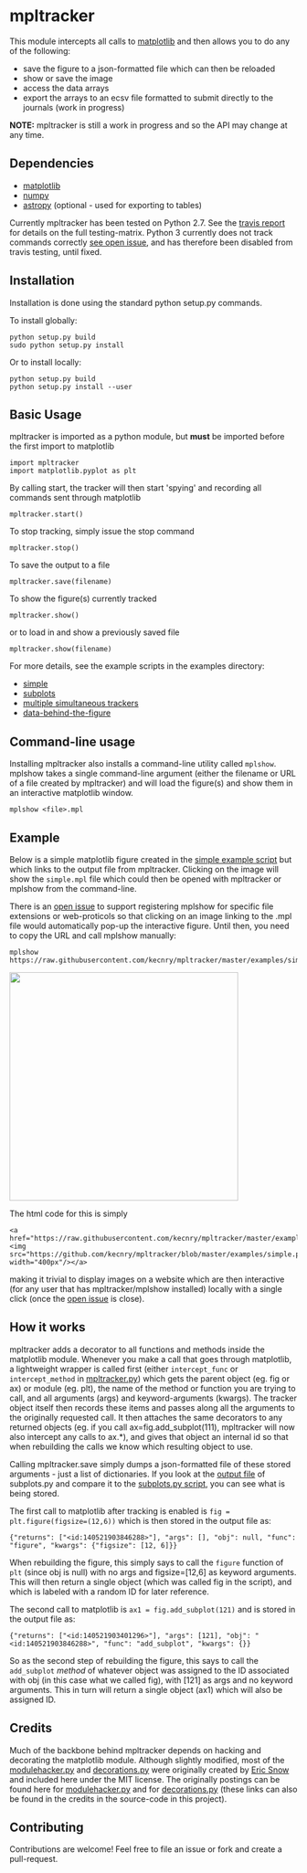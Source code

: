 # mpltracker

This module intercepts all calls to [matplotlib](https://github.com/matplotlib/matplotlib) and then allows you to do any of the following:
* save the figure to a json-formatted file which can then be reloaded
* show or save the image
* access the data arrays
* export the arrays to an ecsv file formatted to submit directly to the journals (work in progress)

**NOTE:** mpltracker is still a work in progress and so the API may change at any time.

## Dependencies

* [matplotlib](https://github.com/matplotlib/matplotlib)
* [numpy](https://github.com/numpy/numpy)
* [astropy](https://github.com/astropy/astropy) (optional - used for exporting to tables)

Currently mpltracker has been tested on Python 2.7.  See the [travis report](https://travis-ci.org/kecnry/mpltracker) for details on the full testing-matrix.  Python 3 currently does not track commands correctly [see open issue](https://github.com/kecnry/mpltracker/issues/5), and has therefore been disabled from travis testing, until fixed.

## Installation

Installation is done using the standard python setup.py commands.

To install globally:
```
python setup.py build
sudo python setup.py install
```

Or to install locally:
```
python setup.py build
python setup.py install --user
```

## Basic Usage

mpltracker is imported as a python module, but **must** be imported before the first import to matplotlib

```
import mpltracker
import matplotlib.pyplot as plt
```

By calling start, the tracker will then start 'spying' and recording all commands sent through matplotlib

```
mpltracker.start()
```

To stop tracking, simply issue the stop command

```
mpltracker.stop()
```

To save the output to a file

```
mpltracker.save(filename)
```

To show the figure(s) currently tracked

```
mpltracker.show()
```

or to load in and show a previously saved file

```
mpltracker.show(filename)
```

For more details, see the example scripts in the examples directory:
* [simple](https://github.com/kecnry/mpltracker/blob/master/examples/simple.py)
* [subplots](https://github.com/kecnry/mpltracker/blob/master/examples/subplots.py)
* [multiple simultaneous trackers](https://github.com/kecnry/mpltracker/blob/master/examples/multiple_trackers.py)
* [data-behind-the-figure](https://github.com/kecnry/mpltracker/blob/master/examples/data_behind_figure.py)

## Command-line usage

Installing mpltracker also installs a command-line utility called `mplshow`.  mplshow takes a single command-line argument (either the filename or URL of a file created by mpltracker) and will load the figure(s) and show them in an interactive matplotlib window.

```
mplshow <file>.mpl
```

## Example

Below is a simple matplotlib figure created in the [simple example script](https://github.com/kecnry/mpltracker/blob/master/examples/simple.py) but which links to the output file from mpltracker.  Clicking on the image will show the `simple.mpl` file which could then be opened with mpltracker or mplshow from the command-line.

There is an [open issue](https://github.com/kecnry/mpltracker/issues/1) to support registering mplshow for specific file extensions or web-proticols so that clicking on an image linking to the .mpl file would automatically pop-up the interactive figure.  Until then, you need to copy the URL and call mplshow manually:

```
mplshow https://raw.githubusercontent.com/kecnry/mpltracker/master/examples/simple.mpl
```

<a href="https://raw.githubusercontent.com/kecnry/mpltracker/master/examples/simple.mpl"><img src="https://github.com/kecnry/mpltracker/blob/master/examples/simple.png" width="400px"/></a>

The html code for this is simply

```
<a href="https://raw.githubusercontent.com/kecnry/mpltracker/master/examples/simple.mpl"><img src="https://github.com/kecnry/mpltracker/blob/master/examples/simple.png" width="400px"/></a>
```

making it trivial to display images on a website which are then interactive (for any user that has mpltracker/mplshow installed) locally with a single click (once the [open issue](https://github.com/kecnry/mpltracker/issues/1) is close).

## How it works

mpltracker adds a decorator to all functions and methods inside the matplotlib module.  Whenever you make a call that goes through matplotlib, a lightweight wrapper is called first (either `intercept_func` or `intercept_method` in [mpltracker.py](https://github.com/kecnry/mpltracker/blob/master/mpltracker/mpltracker.py)) which gets the parent object (eg. fig or ax) or module (eg. plt), the name of the method or function you are trying to call, and all arguments (args) and keyword-arguments (kwargs).  The tracker object itself then records these items and passes along all the arguments to the originally requested call.  It then attaches the same decorators to any returned objects (eg. if you call ax=fig.add_subplot(111), mpltracker will now also intercept any calls to ax.\*), and gives that object an internal id so that when rebuilding the calls we know which resulting object to use.

Calling mpltracker.save simply dumps a json-formatted file of these stored arguments - just a list of dictionaries.  If you look at the [output file](https://github.com/kecnry/mpltracker/blob/master/examples/subplots.mpl) of subplots.py and compare it to the [subplots.py script](https://github.com/kecnry/mpltracker/blob/master/examples/subplots.py), you can see what is being stored.

The first call to matplotlib after tracking is enabled is `fig = plt.figure(figsize=(12,6))` which is then stored in the output file as:

```
{"returns": ["<id:140521903846288>"], "args": [], "obj": null, "func": "figure", "kwargs": {"figsize": [12, 6]}}
```

When rebuilding the figure, this simply says to call the `figure` function of `plt` (since obj is null) with no args and figsize=[12,6] as keyword arguments.  This will then return a single object (which was called fig in the script), and which is labeled with a random ID for later reference.

The second call to matplotlib is `ax1 = fig.add_subplot(121)` and is stored in the output file as:

```
{"returns": ["<id:140521903401296>"], "args": [121], "obj": "<id:140521903846288>", "func": "add_subplot", "kwargs": {}}
```

So as the second step of rebuilding the figure, this says to call the `add_subplot` *method* of whatever object was assigned to the ID associated with obj (in this case what we called fig), with [121] as args and no keyword arguments.  This in turn will return a single object (ax1) which will also be assigned ID.

## Credits

Much of the backbone behind mpltracker depends on hacking and decorating the matplotlib module.  Although slightly modified, most of the [modulehacker.py](https://github.com/kecnry/mpltracker/blob/master/mpltracker/modulehacker.py) and [decorations.py](https://github.com/kecnry/mpltracker/blob/master/mpltracker/decorations.py) were originally created by [Eric Snow](http://code.activestate.com/recipes/users/4177816/) and included here under the MIT license.  The originally postings can be found here for [modulehacker.py](http://code.activestate.com/recipes/577740/) and for [decorations.py](http://code.activestate.com/recipes/577742-apply-decorators-to-all-functions-in-a-module/) (these links can also be found in the credits in the source-code in this project).


## Contributing

Contributions are welcome!  Feel free to file an issue or fork and create a pull-request.
